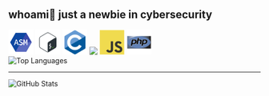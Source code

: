 ## whoami👋 just a newbie in cybersecurity 

<!-- <img src="https://github.com/usagi143/usagi143/blob/main/src/cinnamoroll.png?raw=true" height="50"/> -->


<div class="lenguajes">
  <div>
    <span>
      <img src="https://github.com/usagi143/usagi143/blob/main/src/icons8-assembly-96.png?raw=true" height="50"/>
      <img src="https://github.com/usagi143/usagi143/blob/main/src/bash-scripting.svg?raw=true" height="50"/>
      <img src="https://github.com/usagi143/usagi143/blob/main/src/c-original.svg?raw=true" height="50"/>
    </span>
    <span>
      <img src = 'https://github.com/MarikIshtar007/MarikIshtar007/blob/master/images/python2.png' height='50'/> 
      <img src="https://github.com/usagi143/usagi143/blob/main/src/js.svg?raw=true" height="50"/>
      <img src="https://github.com/usagi143/usagi143/blob/main/src/php.svg?raw=true" height="50"/>
    </span>
  </div>
  <img src="https://github-readme-stats.vercel.app/api/top-langs/?username=usagi143&layout=compact&theme=radical" alt="Top Languages" align="justify"/>
</div>


<hr>

<div class="stats" >
  <img src="https://github-readme-stats.vercel.app/api?username=usagi143&show_icons=true&theme=radical" alt="GitHub Stats"/>
</div>


  <!--  e.g. dark, radical, merko, gruvbox, tokyonight, onedark, cobalt, synthwave, highcontrast, dracula). -->
